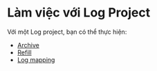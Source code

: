 # Làm việc với Log Project

Với một Log project, bạn có thể thực hiện:

* [Archive](archive.md)
* [Refill](refill.md)
* [Log mapping](log-mapping.md)

